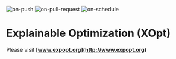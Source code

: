 
  ![on-push](../../actions/workflows/on-push.yaml/badge.svg)
  ![on-pull-request](../../actions/workflows/on-pull-request.yaml/badge.svg)
  ![on-schedule](../../actions/workflows/on-schedule.yaml/badge.svg)

# Explainable Optimization (XOpt)

Please visit **[www.expopt.org](http://www.expopt.org)**
